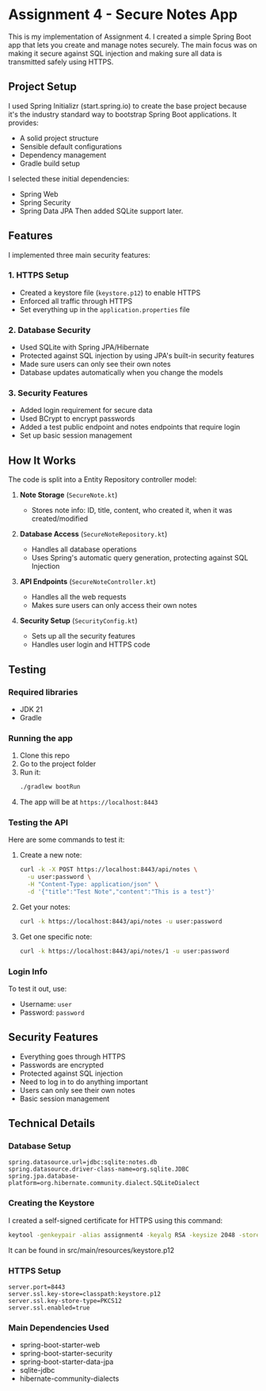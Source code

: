 # Assignment 4 - Secure Notes App

This is my implementation of Assignment 4. I created a simple Spring Boot app that lets you create and manage notes securely. The main focus was on making it secure against SQL injection and making sure all data is transmitted safely using HTTPS.

## Project Setup

I used Spring Initializr (start.spring.io) to create the base project because it's the industry standard way to bootstrap Spring Boot applications. It provides:
- A solid project structure
- Sensible default configurations
- Dependency management
- Gradle build setup

I selected these initial dependencies:
- Spring Web
- Spring Security
- Spring Data JPA
Then added SQLite support later.

## Features

I implemented three main security features:

### 1. HTTPS Setup
- Created a keystore file (`keystore.p12`) to enable HTTPS
- Enforced all traffic through HTTPS
- Set everything up in the `application.properties` file

### 2. Database Security
- Used SQLite with Spring JPA/Hibernate
- Protected against SQL injection by using JPA's built-in security features
- Made sure users can only see their own notes
- Database updates automatically when you change the models

### 3. Security Features
- Added login requirement for secure data
- Used BCrypt to encrypt passwords
- Added a test public endpoint and notes endpoints that require login
- Set up basic session management

## How It Works

The code is split into a Entity Repository controller model:

1. **Note Storage** (`SecureNote.kt`)
   - Stores note info: ID, title, content, who created it, when it was created/modified

2. **Database Access** (`SecureNoteRepository.kt`)
   - Handles all database operations
   - Uses Spring's automatic query generation, protecting against SQL Injection

3. **API Endpoints** (`SecureNoteController.kt`)
   - Handles all the web requests
   - Makes sure users can only access their own notes

4. **Security Setup** (`SecurityConfig.kt`)
   - Sets up all the security features
   - Handles user login and HTTPS code

## Testing

### Required libraries
- JDK 21
- Gradle

### Running the app
1. Clone this repo
2. Go to the project folder
3. Run it:
   ```bash
   ./gradlew bootRun
   ```
4. The app will be at `https://localhost:8443`

### Testing the API
Here are some commands to test it:

1. Create a new note:
   ```bash
   curl -k -X POST https://localhost:8443/api/notes \
     -u user:password \
     -H "Content-Type: application/json" \
     -d '{"title":"Test Note","content":"This is a test"}'
   ```

2. Get your notes:
   ```bash
   curl -k https://localhost:8443/api/notes -u user:password
   ```

3. Get one specific note:
   ```bash
   curl -k https://localhost:8443/api/notes/1 -u user:password
   ```

### Login Info
To test it out, use:
- Username: `user`
- Password: `password`

## Security Features
- Everything goes through HTTPS
- Passwords are encrypted
- Protected against SQL injection
- Need to log in to do anything important
- Users can only see their own notes
- Basic session management

## Technical Details

### Database Setup
```properties
spring.datasource.url=jdbc:sqlite:notes.db
spring.datasource.driver-class-name=org.sqlite.JDBC
spring.jpa.database-platform=org.hibernate.community.dialect.SQLiteDialect
```

### Creating the Keystore
I created a self-signed certificate for HTTPS using this command:
```bash
keytool -genkeypair -alias assignment4 -keyalg RSA -keysize 2048 -storetype PKCS12 -keystore src/main/resources/keystore.p12 -validity 365
```

It can be found in src/main/resources/keystore.p12

### HTTPS Setup
```properties
server.port=8443
server.ssl.key-store=classpath:keystore.p12
server.ssl.key-store-type=PKCS12
server.ssl.enabled=true
```

### Main Dependencies Used
- spring-boot-starter-web
- spring-boot-starter-security
- spring-boot-starter-data-jpa
- sqlite-jdbc
- hibernate-community-dialects 